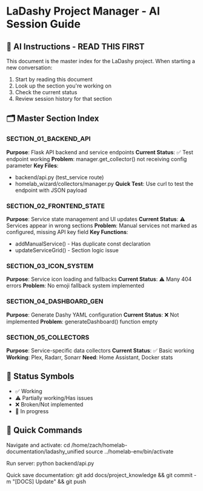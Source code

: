# LaDashy Project Manager - AI Session Guide

## 🤖 AI Instructions - READ THIS FIRST

This document is the master index for the LaDashy project. When starting a new conversation:
1. Start by reading this document
2. Look up the section you're working on
3. Check the current status
4. Review session history for that section

## 🗂️ Master Section Index

### SECTION_01_BACKEND_API
**Purpose**: Flask API backend and service endpoints
**Current Status**: ✅ Test endpoint working
**Problem**: manager.get_collector() not receiving config parameter
**Key Files**: 
- backend/api.py (test_service route)
- homelab_wizard/collectors/manager.py
**Quick Test**: Use curl to test the endpoint with JSON payload

### SECTION_02_FRONTEND_STATE
**Purpose**: Service state management and UI updates
**Current Status**: ⚠️ Services appear in wrong sections
**Problem**: Manual services not marked as configured, missing API key field
**Key Functions**:
- addManualService() - Has duplicate const declaration
- updateServiceGrid() - Section logic issue

### SECTION_03_ICON_SYSTEM
**Purpose**: Service icon loading and fallbacks
**Current Status**: ⚠️ Many 404 errors
**Problem**: No emoji fallback system implemented

### SECTION_04_DASHBOARD_GEN
**Purpose**: Generate Dashy YAML configuration
**Current Status**: ❌ Not implemented
**Problem**: generateDashboard() function empty

### SECTION_05_COLLECTORS
**Purpose**: Service-specific data collectors
**Current Status**: ✅ Basic working
**Working**: Plex, Radarr, Sonarr
**Need**: Home Assistant, Docker stats

## 🔄 Status Symbols
- ✅ Working
- ⚠️ Partially working/Has issues  
- ❌ Broken/Not implemented
- 🚧 In progress

## 🚀 Quick Commands
Navigate and activate:
cd /home/zach/homelab-documentation/ladashy_unified
source ../homelab-env/bin/activate

Run server:
python backend/api.py

Quick save documentation:
git add docs/project_knowledge && git commit -m "[DOCS] Update" && git push
